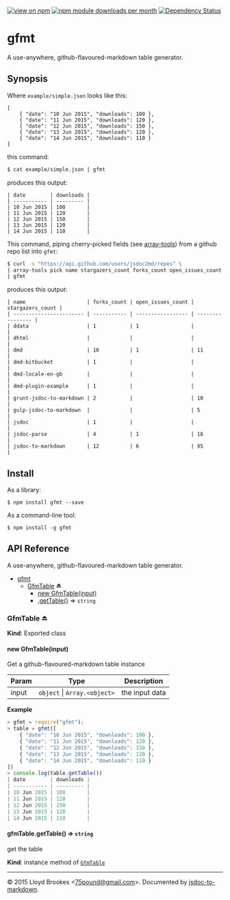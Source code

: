 [![view on npm](http://img.shields.io/npm/v/gfmt.svg)](https://www.npmjs.org/package/gfmt)
[![npm module downloads per month](http://img.shields.io/npm/dm/gfmt.svg)](https://www.npmjs.org/package/gfmt)
[![Dependency Status](https://david-dm.org/75lb/gfmt.svg)](https://david-dm.org/75lb/gfmt)

# gfmt
A use-anywhere, github-flavoured-markdown table generator.

## Synopsis
Where `example/simple.json` looks like this:
```
[
    { "date": "10 Jun 2015", "downloads": 100 },
    { "date": "11 Jun 2015", "downloads": 120 },
    { "date": "12 Jun 2015", "downloads": 150 },
    { "date": "13 Jun 2015", "downloads": 120 },
    { "date": "14 Jun 2015", "downloads": 110 }
]
```

this command:
```sh
$ cat example/simple.json | gfmt
```

produces this output:
```
| date        | downloads |
| ----------- | --------- |
| 10 Jun 2015 | 100       |
| 11 Jun 2015 | 120       |
| 12 Jun 2015 | 150       |
| 13 Jun 2015 | 120       |
| 14 Jun 2015 | 110       |
```

This command, piping cherry-picked fields (see [array-tools](https://github.com/75lb/array-tools)) from a github repo list into `gfmt`:
```sh
$ curl -s "https://api.github.com/users/jsdoc2md/repos" \
| array-tools pick name stargazers_count forks_count open_issues_count \
| gfmt
```

produces this output:
```
| name                    | forks_count | open_issues_count | stargazers_count |
| ----------------------- | ----------- | ----------------- | ---------------- |
| ddata                   | 1           | 1                 |                  |
| dhtml                   |             |                   |                  |
| dmd                     | 10          | 1                 | 11               |
| dmd-bitbucket           | 1           |                   |                  |
| dmd-locale-en-gb        |             |                   |                  |
| dmd-plugin-example      | 1           |                   |                  |
| grunt-jsdoc-to-markdown | 2           |                   | 10               |
| gulp-jsdoc-to-markdown  |             |                   | 5                |
| jsdoc                   | 1           |                   |                  |
| jsdoc-parse             | 4           | 1                 | 18               |
| jsdoc-to-markdown       | 12          | 6                 | 95               |
```

## Install
As a library:

```
$ npm install gfmt --save
```

As a command-line tool:
```
$ npm install -g gfmt
```

## API Reference
A use-anywhere, github-flavoured-markdown table generator.


* [gfmt](#module_gfmt)
  * [GfmTable](#exp_module_gfmt--GfmTable) ⏏
    * [new GfmTable(input)](#new_module_gfmt--GfmTable_new)
    * [.getTable()](#module_gfmt--GfmTable+getTable) ⇒ <code>string</code>

<a name="exp_module_gfmt--GfmTable"></a>
### GfmTable ⏏
**Kind**: Exported class  
<a name="new_module_gfmt--GfmTable_new"></a>
#### new GfmTable(input)
Get a github-flavoured-markdown table instance


| Param | Type | Description |
| --- | --- | --- |
| input | <code>object</code> &#124; <code>Array.&lt;object&gt;</code> | the input data |

**Example**  
```js
> gfmt = require("gfmt");
> table = gfmt([
    { "date": "10 Jun 2015", "downloads": 100 },
    { "date": "11 Jun 2015", "downloads": 120 },
    { "date": "12 Jun 2015", "downloads": 150 },
    { "date": "13 Jun 2015", "downloads": 120 },
    { "date": "14 Jun 2015", "downloads": 110 }
])
> console.log(table.getTable())
| date        | downloads |
| ----------- | --------- |
| 10 Jun 2015 | 100       |
| 11 Jun 2015 | 120       |
| 12 Jun 2015 | 150       |
| 13 Jun 2015 | 120       |
| 14 Jun 2015 | 110       |
```
<a name="module_gfmt--GfmTable+getTable"></a>
#### gfmTable.getTable() ⇒ <code>string</code>
get the table

**Kind**: instance method of <code>[GfmTable](#exp_module_gfmt--GfmTable)</code>  
* * *

&copy; 2015 Lloyd Brookes \<75pound@gmail.com\>. Documented by [jsdoc-to-markdown](https://github.com/jsdoc2md/jsdoc-to-markdown).
